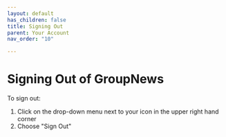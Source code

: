 ```yaml
---
layout: default
has_children: false
title: Signing Out
parent: Your Account
nav_order: "10"

---
```

# Signing Out of GroupNews

To sign out:

1. Click on the drop-down menu next to your icon in the upper right hand corner
2. Choose "Sign Out"
